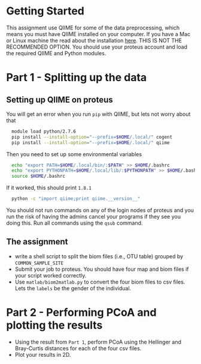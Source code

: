 # Getting Started

This assignment use QIIME for some of the data preprocessing, which means you must have QIIME installed on your computer. If you have a Mac or Linux machine the read about the installation [here](https://github.com/biocore/qiime). THIS IS NOT THE RECOMMENDED OPTION. You should use your proteus account and load the required QIIME and Python modules. 


# Part 1 - Splitting up the data

## Setting up QIIME on proteus

You will get an error when you run `pip` with QIIME, but lets not worry about that  
```bash 
  module load python/2.7.6
  pip install --install-option="--prefix=$HOME/.local/" cogent
  pip install --install-option="--prefix=$HOME/.local/" qiime 
```

Then you need to set up some environmental variables
```bash 
  echo "export PATH=$HOME/.local/bin/:$PATH" >> $HOME/.bashrc
  echo "export PYTHONPATH=$HOME/.local/lib/:$PYTHONPATH" >> $HOME/.bashrc
  source $HOME/.bashrc
```

If it worked, this should print `1.8.1`
```bash 
  python -c "import qiime;print qiime.__version__"
```

You should not run commands on any of the login nodes of proteus and you run the risk of having the admins cancel your programs if they see you doing this. Run all commands using the `qsub` command.

## The assignment 

* write a shell script to split the biom files (i.e., OTU table) grouped by `COMMON_SAMPLE_SITE`
* Submit your job to proteus. You should have four map and biom files if your script worked correctly.
* Use `matlab/biom2matlab.py` to convert the four biom files to csv files. Lets the `labels` be the gender of the individual.  

# Part 2 - Performing PCoA and plotting the results 

* Using the result from `Part 1`, perform PCoA using the Hellinger and Bray-Curtis distances for each of the four csv files. 
* Plot your results in 2D.


